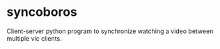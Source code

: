# syncoboros
Client-server python program to synchronize watching a video between multiple vlc clients.
